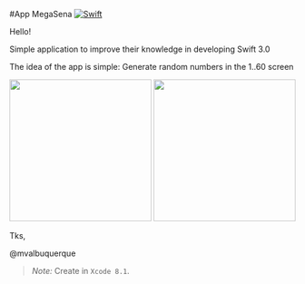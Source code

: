 
#App MegaSena
[![Swift](https://img.shields.io/badge/swift-3-orange.svg?style=flat)](https://developer.apple.com/swift/) 

Hello! 

 Simple application to improve their knowledge in developing Swift 3.0

The idea of the app is simple: Generate random numbers in the 1..60 screen

<p align="center">
  <img src="https://github.com/mvalbuquerque/megasena/blob/master/App1.png" width="250"/>
  
  <img src="https://github.com/mvalbuquerque/megasena/blob/master/App2.png" width="250"/>
</p>

Tks, 

@mvalbuquerque

> _Note:_ Create in `Xcode 8.1`. 
